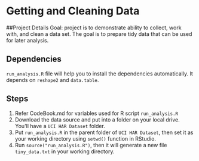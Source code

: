 # Getting and Cleaning Data

##Project Details
Goal:
project is to demonstrate ability to collect, work with, and clean a data set. The goal is to prepare tidy data that can be used for later analysis. 

## Dependencies

```run_analysis.R``` file will help you to install the dependencies automatically. It depends on ```reshape2``` and ```data.table```.


## Steps


1. Refer CodeBook.md for variables used for R script ```run_analysis.R```
2. Download the data source and put into a folder on your local drive. You'll have a ```UCI HAR Dataset``` folder.
3. Put ```run_analysis.R``` in the parent folder of ```UCI HAR Dataset```, then set it as your working directory using ```setwd()``` function in RStudio.
4. Run ```source("run_analysis.R")```, then it will generate a new file ```tiny_data.txt``` in your working directory.
